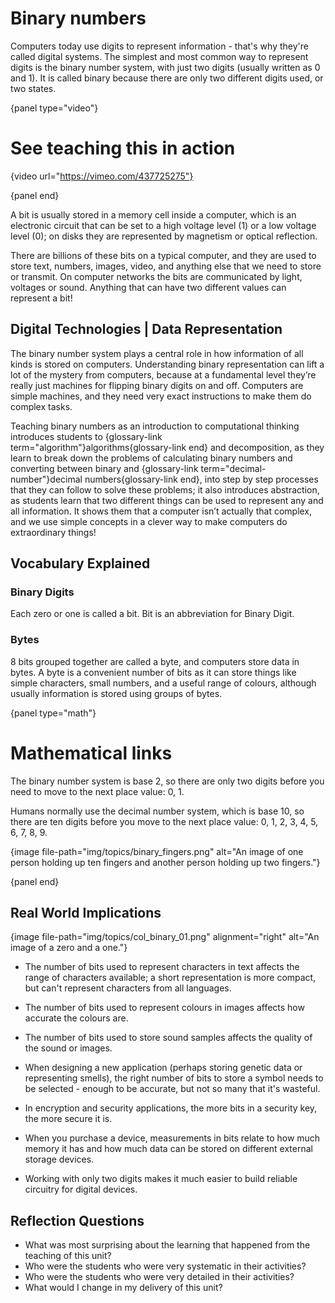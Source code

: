 # Binary numbers

Computers today use digits to represent information - that's why they're called digital systems. The simplest and most common way to represent digits is the binary number system, with just two digits (usually written as 0 and 1). It is called binary because there are only two different digits used, or two states.

{panel type="video"}

# See teaching this in action

{video url="https://vimeo.com/437725275"}

{panel end}

A bit is usually stored in a memory cell inside a computer, which is an electronic circuit that can be set to a high voltage level (1) or a low voltage level (0); on disks they are represented by magnetism or optical reflection.

There are billions of these bits on a typical computer, and they are used to store text, numbers, images, video, and anything else that we need to store or transmit. On computer networks the bits are communicated by light, voltages or sound. Anything that can have two different values can represent a bit!

## Digital Technologies | Data Representation

The binary number system plays a central role in how information of all kinds is stored on computers. Understanding binary representation can lift a lot of the mystery from computers, because at a fundamental level they’re really just machines for flipping binary digits on and off. Computers are simple machines, and they need very exact instructions to make them do complex tasks.

Teaching binary numbers as an introduction to computational thinking introduces students to {glossary-link term="algorithm"}algorithms{glossary-link end} and decomposition, as they learn to break down the problems of calculating binary numbers and converting between binary and {glossary-link term="decimal-number"}decimal numbers{glossary-link end}, into step by step processes that they can follow to solve these problems; it also introduces abstraction, as students learn that two different things can be used to represent any and all information. It shows them that a computer isn’t actually that complex, and we use simple concepts in a clever way to make computers do extraordinary things!

## Vocabulary Explained

### Binary Digits

Each zero or one is called a bit. Bit is an abbreviation for Binary Digit.

### Bytes

8 bits grouped together are called a byte, and computers store data in bytes. A byte is a convenient number of bits as it can store things like simple characters, small numbers, and a useful range of colours, although usually information is stored using groups of bytes.

{panel type="math"}

# Mathematical links

The binary number system is base 2, so there are only two digits before you need to move to the next place value: 0, 1.

Humans normally use the decimal number system, which is base 10, so there are ten digits before you move to the next place value: 0, 1, 2, 3, 4, 5, 6, 7, 8, 9.

{image file-path="img/topics/binary_fingers.png" alt="An image of one person holding up ten fingers and another person holding up two fingers."}

{panel end}

## Real World Implications

{image file-path="img/topics/col_binary_01.png" alignment="right" alt="An image of a zero and a one."}

- The number of bits used to represent characters in text affects the range of characters available; a short representation is more compact, but can't represent characters from all languages.

- The number of bits used to represent colours in images affects how accurate the colours are.

- The number of bits used to store sound samples affects the quality of the sound or images.

- When designing a new application (perhaps storing genetic data or representing smells), the right number of bits to store a symbol needs to be selected - enough to be accurate, but not so many that it's wasteful.

- In encryption and security applications, the more bits in a security key, the more secure it is.

- When you purchase a device, measurements in bits relate to how much memory it has and how much data can be stored on different external storage devices.

- Working with only two digits makes it much easier to build reliable circuitry for digital devices.

## Reflection Questions

- What was most surprising about the learning that happened from the teaching of this unit?
- Who were the students who were very systematic in their activities?
- Who were the students who were very detailed in their activities?
- What would I change in my delivery of this unit?